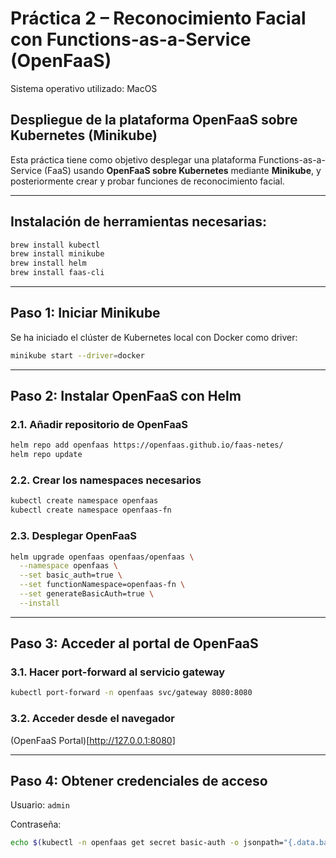 # Práctica 2 – Reconocimiento Facial con Functions-as-a-Service (OpenFaaS)

Sistema operativo utilizado: MacOS

## Despliegue de la plataforma OpenFaaS sobre Kubernetes (Minikube)

Esta práctica tiene como objetivo desplegar una plataforma Functions-as-a-Service (FaaS) usando **OpenFaaS sobre Kubernetes** mediante **Minikube**, y posteriormente crear y probar funciones de reconocimiento facial.

---

## Instalación de herramientas necesarias:

```bash
brew install kubectl
brew install minikube
brew install helm
brew install faas-cli
```

---

## Paso 1: Iniciar Minikube

Se ha iniciado el clúster de Kubernetes local con Docker como driver:

```bash
minikube start --driver=docker
```

---

## Paso 2: Instalar OpenFaaS con Helm

### 2.1. Añadir repositorio de OpenFaaS

```bash
helm repo add openfaas https://openfaas.github.io/faas-netes/
helm repo update
```

### 2.2. Crear los namespaces necesarios

```bash
kubectl create namespace openfaas
kubectl create namespace openfaas-fn
```


### 2.3. Desplegar OpenFaaS

```bash
helm upgrade openfaas openfaas/openfaas \
  --namespace openfaas \
  --set basic_auth=true \
  --set functionNamespace=openfaas-fn \
  --set generateBasicAuth=true \
  --install
```

---

## Paso 3: Acceder al portal de OpenFaaS

### 3.1. Hacer port-forward al servicio gateway

```bash
kubectl port-forward -n openfaas svc/gateway 8080:8080
```

### 3.2. Acceder desde el navegador

(OpenFaaS Portal)[http://127.0.0.1:8080]

---

## Paso 4: Obtener credenciales de acceso

Usuario: ```admin```

Contraseña:
```bash
echo $(kubectl -n openfaas get secret basic-auth -o jsonpath="{.data.basic-auth-password}" | base64 --decode)
```
